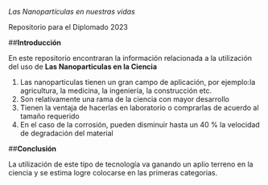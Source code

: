 *Las Nanopartículas en nuestras vidas*

Repositorio para el Diplomado 2023

##**Introducción**

En este repositorio encontraran la información relacionada a la utilización del uso de **Las Nanoparticulas en la Ciencia**
1. Las nanoparticulas tienen un gran campo de aplicación, por ejemplo:la agricultura, la medicina, la ingeniería, la construcción etc.
2. Son relativamente una rama de la ciencia con mayor desarrollo
3. Tienen la ventaja de hacerlas en laboratorio o comprarlas de acuerdo al tamaño requerido
4. En el caso de la corrosión, pueden disminuir hasta un 40 % la velocidad de degradación del material

##**Conclusión**

La utilización de este tipo de tecnología va ganando un aplio terreno en la ciencia y se estima logre colocarse en las primeras categorias. 
